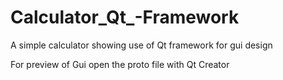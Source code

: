 # Calculator_Qt_-Framework
A simple calculator showing use of Qt framework for gui design

For preview of Gui open the proto file with Qt Creator 
